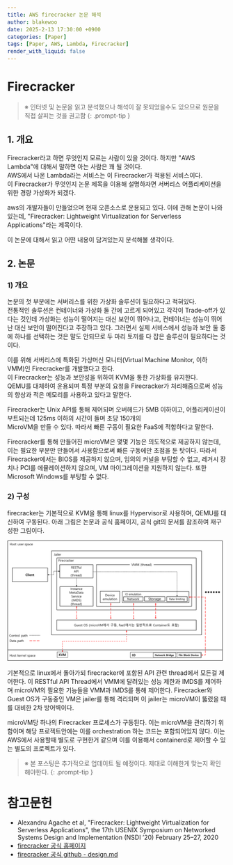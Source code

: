 ```yaml
---
title: AWS firecracker 논문 해석
author: blakewoo
date: 2025-2-13 17:30:00 +0900
categories: [Paper]
tags: [Paper, AWS, Lambda, Firecracker] 
render_with_liquid: false
---
```



# Firecracker

> ※ 인터넷 및 논문을 읽고 분석했으나 해석이 잘 못되었을수도 있으므로 원문을 직접 살피는 것을 권고함
{: .prompt-tip }

## 1. 개요
Firecracker라고 하면 무엇인지 모르는 사람이 있을 것이다. 
하지만 "AWS Lambda"에 대해서 말하면 아는 사람은 꽤 될 것이다.    
AWS에서 나온 Lambda라는 서비스는 이 Firecracker가 적용된 서비스이다.   
이 Firecracker가 무엇인지 논문 제목을 이용해 설명하자면 서버리스 어플리케이션을 위한 경량 가상화가 되겠다.

aws의 개발자들이 만들었으며 현재 오픈소스로 운용되고 있다.
이에 관해 논문이 나와있는데, "Firecracker: Lightweight Virtualization for Serverless Applications"라는 제목이다.

이 논문에 대해서 읽고 어떤 내용이 담겨있는지 분석해볼 생각이다.

## 2. 논문

### 1) 개요
논문의 첫 부분에는 서버리스를 위한 가상화 솔루션이 필요하다고 적혀있다.   
전통적인 솔루션은 컨테이너와 가상화 둘 간에 고르게 되어있고 각각이 Trade-off가 있다는 것인데
가상화는 성능이 떨어지는 대신 보안이 뛰어나고, 컨테이너는 성능이 뛰어난 대신 보안이 떨어진다고 주장하고 있다. 그러면서
실제 서비스에서 성능과 보안 둘 중에 하나를 선택하는 것은 말도 안되므로 두 마리 토끼를 다 잡은 솔루션이 필요하다는 것이다.

이를 위해 서버리스에 특화된 가상머신 모니터(Virtual Machine Monitor, 이하 VMM)인 Firecracker를 개발했다고 한다.   
이 Firecracker는 성능과 보안성을 위하여 KVM을 통한 가상화를 유지한다.   
QEMU를 대체하여 운용되며 특정 부분의 요청을 Firecracker가 처리해줌으로써 성능의 향상과 적은 메모리를 사용하고 있다고 말한다.

Firecracker는 Unix API를 통해 제어되며 오버헤드가 5MB 이하이고, 어플리케이션이 부트되는데 125ms 이하의 시간이 들며 초당 150개의   
MicroVM을 만들 수 있다. 따라서 빠른 구동이 필요한 FaaS에 적합하다고 말한다.

Firecracker를 통해 만들어진 microVM은 몇몇 기능은 의도적으로 제공하지 않는데, 이는 필요한 부분만 만들어서 사용함으로써
빠른 구동에만 초점을 둔 탓이다.
따라서 Firecracker에서는 BIOS를 제공하지 않으며, 임의의 커널을 부팅할 수 없고, 레거시 장치나 PCI를 에뮬레이션하지 않으며,
VM 마이그레이션을 지원하지 않는다. 또한 Microsoft Windows를 부팅할 수 없다.

### 2) 구성
firecracker는 기본적으로 KVM을 통해 linux를 Hypervisor로 사용하며, QEMU를 대신하여 구동된다.
아래 그림은 논문과 공식 홈페이지, 공식 git의 문서를 참조하여 재구성한 그림이다.

![img.png](/assets/blog/paper/firecracker/img.png)

기본적으로 linux에서 돌아가되 firecracker에 포함된 API 관련 thread에서 모든걸 제어한다.
이 RESTful API Thread에서 VMM에 달려있는 성능 제한과 IMDS를 제어하며 microVM의 필요한 기능들을
VMM과 IMDS를 통해 제어한다.
Firecracker와 Guest OS가 구동중인 VM은 jailer를 통해 격리되며 이 jailer는 microVM이 뚫렸을 때를 대비한
2차 방어벽이다.

microVM당 하나의 Firecracker 프로세스가 구동된다. 이는 microVM을 관리하기 위함이며 해당 프로젝트안에는 이를
orchestration 하는 코드는 포함되어있지 않다. 
이는 AWS에서 사용할때 별도로 구현한거 같으며 이를 이용해서 containerd로 제어할 수 있는 별도의 프로젝트가 있다.

> ※ 본 포스팅은 추가적으로 업데이트 될 예정이다. 제대로 이해한게 맞는지 확인해야한다.
{: .prompt-tip }


# 참고문헌
- Alexandru Agache et al, "Firecracker: Lightweight Virtualization for Serverless Applications", the
  17th USENIX Symposium on Networked Systems Design  and Implementation (NSDI ’20) February 25–27, 2020
- [firecracker 공식 홈페이지](https://firecracker-microvm.github.io/)
- [firecracker 공식 github - design.md](https://github.com/firecracker-microvm/firecracker/blob/main/docs/design.md)
